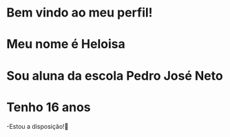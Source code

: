 # Bem vindo ao meu perfil!
# Meu nome é Heloisa
# Sou aluna da escola Pedro José Neto
# Tenho 16 anos
 -Estou a disposição!🎀
